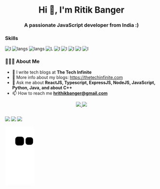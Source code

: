 <h1 align="center">Hi 👋, I'm Ritik Banger</h1>
<h3 align="center">A passionate JavaScript developer from India :)</h3>


### Skills 
![l](https://img.shields.io/badge/HTML5-E34F26?style=for-the-badge&logo=html5&logoColor=white) 
![langs](https://img.shields.io/badge/CSS3-1572B6?style=for-the-badge&logo=css3&logoColor=white)
![langs](https://img.shields.io/badge/JavaScript-F7DF1E?style=for-the-badge&logo=javascript&logoColor=black)
![L](https://img.shields.io/badge/Node.js-43853D?style=for-the-badge&logo=node-dot-js&logoColor=white)
![l](https://img.shields.io/badge/React-20232A?style=for-the-badge&logo=react&logoColor=61DAFB)
![l](https://img.shields.io/badge/Express.js-E34F26?style=for-the-badge&logo=express-dot-js&logoColor=white)
![l](https://img.shields.io/badge/Java-E34F26?style=for-the-badge&logo=java&logoColor=white)
![l](https://img.shields.io/badge/python-1572B6?style=for-the-badge&logo=python&logoColor=yellow)
![l](https://img.shields.io/badge/ubuntu-557C94?style=for-the-badge&logo=ubuntu&logoColor=white)

###  👨🏻‍💻 About Me 
- 🔭 I write tech blogs at **The Tech Infinite**
- 💬 More info about my blogs: https://thetechinfinite.com
- 💬 Ask me about **ReactJS, Typescript, ExpressJS, NodeJS, JavaScript, Python, Java, and about C++**
- 📫 How to reach me **hrithikbanger@gmail.com**
<div align="center">
  <a href="https://github.com/ritikbanger">
  <img height="180em" src="https://github-readme-stats.vercel.app/api?username=ritikbanger&show_icons=true&theme=dracula&include_all_commits=true&count_private=true"/>
  <img height="180em" src="https://github-readme-stats.vercel.app/api/top-langs/?username=ritikbanger&layout=compact&langs_count=7&theme=dracula"/>
</div>
  
  ##
 
<div> 
  <a href="https://instagram.com/weird_ritik" target="_blank"><img src="https://img.shields.io/badge/-Instagram-%23E4405F?style=for-the-badge&logo=instagram&logoColor=white" target="_blank"></a>
  <a href = "mailto:hrithikbanger@gmail.com"><img src="https://img.shields.io/badge/-Gmail-%23333?style=for-the-badge&logo=gmail&logoColor=white" target="_blank"></a>
  <a href="https://www.linkedin.com/in/ritikbanger" target="_blank"><img src="https://img.shields.io/badge/-LinkedIn-%230077B5?style=for-the-badge&logo=linkedin&logoColor=white" target="_blank"></a> 
 
  ![Snake animation](https://github.com/rafaballerini/rafaballerini/blob/output/github-contribution-grid-snake.svg)
 
</div>
